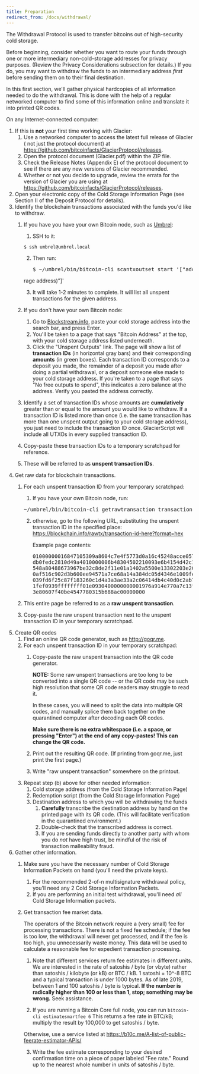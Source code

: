 ```yaml
---
title: Preparation
redirect_from: /docs/withdrawal/
---
```


The Withdrawal Protocol is used to transfer bitcoins out of high-security
cold storage.

Before beginning, consider whether you want to route your funds through one or
more intermediary non-cold-storage addresses for privacy purposes. (Review the
Privacy Considerations subsection for details.) If you do, you may want to
withdraw the funds to an intermediary address *first* before sending them on to
their final destination.

In this first section, we'll gather physical hardcopies of all information
needed to do the withdrawal. This is done with the help of a regular networked
computer to find some of this information online and translate it into printed
QR codes.

On any Internet-connected computer:

1. If this is **not** your first time working with Glacier:
    1. Use a networked computer to access the latest full release of Glacier (
    not just the protocol document) at <https://github.com/bitcoinfacts/GlacierProtocol/releases>.
    2. Open the protocol document (Glacier.pdf) within the ZIP file.
    3. Check the Release Notes (Appendix E) of the protocol document to see if
    there are any new versions of Glacier recommended.
    4. Whether or not you decide to upgrade, review the errata for the version
    of Glacier you are using at <https://github.com/bitcoinfacts/GlacierProtocol/releases>.
2. Open your electronic copy of the
<span class="warning">Cold Storage Information Page</span>
(see Section II of the Deposit Protocol for details).
3. Identify the blockchain transactions associated with the funds you'd like
to withdraw.  
    1. If you have you have your own Bitcoin node, such as [Umbrel](https://getumbrel.com/):  
        1. SSH to it:
        ```
        $ ssh umbrel@umbrel.local
        ```

        2. Then run:  
            <pre>$ ~/umbrel/bin/bitcoin-cli scantxoutset start '["addr(<span class="warning">cold sto
        rage address</span>)"]'</pre>

        3. It will take 1-2 minutes to complete. It will list all unspent transactions for the given address.
    2. If you don't have your own Bitcoin node:
        1. Go to [Blockstream.info](https://blockstream.info/), paste your
        <span class="warning">cold storage address</span> into the search bar,
        and press Enter.
        2. You'll be taken to a page that says "Bitcoin Address" at the top, with
        your <span class="warning">cold storage address</span> listed underneath.
        3. Click the "Unspent Outputs" link. The page will show a list of
        **<span class="warning">transaction IDs</span>**
        (in horizontal gray bars) and their corresponding **amounts** (in green boxes).
        Each <span class="warning">transaction ID</span> corresponds to a deposit
        you made, the remainder of a deposit you made after doing a partial
        withdrawal, or a deposit someone else made to your cold storage address.
        If you're taken to a page that says "No free outputs to spend", this
        indicates a zero balance at the address. Verify you pasted the address
        correctly.
    3. Identify a set of <span class="warning">transaction IDs</span> whose amounts are **cumulatively**
    greater than or equal to the amount you would like to withdraw.
    If a transaction ID is listed more than once (i.e. the same transaction
    has more than one unspent output going to your cold storage address), you
    just need to include the transaction ID once. GlacierScript will include
    all UTXOs in every supplied transaction ID.
    4. Copy-paste these <span class="warning">transaction IDs</span> to a temporary scratchpad for
    reference.
    5. These will be referred to as **<span class="warning">unspent transaction IDs</span>**.
4. Get raw data for blockchain transactions.
    1. For each <span class="warning">unspent transaction ID</span> from your
    temporary scratchpad:
        1. If you have your own Bitcoin node, run:
        <pre>~/umbrel/bin/bitcoin-cli getrawtransaction <span class="primary">transaction-id-here</span></pre>
        2. otherwise, go to the following URL, substituting the unspent transaction ID in
        the specified place:
           [https://blockchain.info/rawtx/<span class="primary">transaction-id-here</span>?format=hex](https://blockchain.info/rawtx/transaction-id-here?format=hex)

           Example page contents:
           <pre><span class="warning">01000000016847105309a8604c7e4f5773d0a16c45248acce057dab62e
           db0fedc2810d49a4010000006b48304502210093e6b4154d42c1bba27c
           548a80488673967be32c8de2f11e01a1402a5500e13302203e20874e5d
           0af516c902d3b600ee94571a7ce68a14a384dc05d4346e1009fe000121
           039fd6f25c87f183260c1d4a3a3ae33a2c06414db4c40d0c2ab76a7192
           1fef0939ffffffff01e0930400000000001976a914e770a7c13f977478
           3e80607f40be4547780315b688ac00000000</span></pre>

   2. This entire page be referred to as a
   **<span class="warning">raw unspent transaction</span>**.
   3. Copy-paste the <span class="warning">raw unspent transaction</span>
   next to the unspent <span class="warning">transaction ID</span> in
   your temporary scratchpad.
5. Create QR codes
    1. Find an online QR code generator, such as <http://goqr.me>.
    2. For each unspent <span class="warning">transaction ID</span> in your
    temporary scratchpad:
        1. Copy-paste the <span class="warning">raw unspent transaction</span>
        into the QR code generator.

            **NOTE:**  Some raw unspent transactions are too long to be converted
            into a single QR code -- or the QR code may be such high resolution
            that some QR code readers may struggle to read it.

            In these cases, you will need to split the data into multiple QR
            codes, and manually splice them back together on the quarantined
            computer after decoding each QR codes.

            **Make sure there is no extra
            whitespace (i.e. a space, or pressing "Enter") at the end of any
            copy-pastes! This can change the QR code.**

        2. Print out the resulting <span class="warning"> QR code</span>. (If
          printing from goqr.me, just print the first page.)
        3. Write "raw unspent transaction" somewhere on the printout.
    3. Repeat step (b) above for other needed information:
        1. Cold storage address (from the <span class="warning">Cold Storage Information Page</span>)
        2. Redemption script (from the <span class="warning">Cold Storage Information Page</span>)
        3. <span class="warning">Destination address</span> to which you will be withdrawing the funds
            1. **Carefully** transcribe the destination address by hand on the printed page with its QR code. (This will facilitate verification in the quarantined environment.)
            2. Double-check that the transcribed address is correct.
            3. If you are sending funds directly to another party with whom you do *not* have high trust, be mindful of the risk of transaction malleability fraud.
6. Gather other information.
    1. Make sure you have the necessary number of <span class="danger">Cold Storage Information Packets</span> on hand (you'll need the private keys).
        1. For the recommended 2-of-n multisignature withdrawal policy,
        you'll need any 2
        <span class="danger">Cold Storage Information Packets</span>.
        2. If you are performing an initial test withdrawal, you'll need *all*
        <span class="danger">Cold Storage Information packets</span>.
    2. Get transaction fee market data.

        The operators of the Bitcoin network require a (very small) fee for
        processing transactions. There is not a fixed fee schedule; if the fee
        is too low, the withdrawal will never get processed, and if the fee is
        too high, you unnecessarily waste money. This data will be used to
        calculate a reasonable fee for expedient transaction processing.

        1. Note that different services return fee estimates in different units.
        We are interested in the rate of satoshis / byte (or vbyte) rather than
        satoshis / kilobyte (or kB) or BTC / kB.
        1 satoshi = 10^-8 BTC and a typical transaction is under 1000 bytes.
        As of late 2019, between 1 and 100 satoshis / byte is typical. **If the number is
        radically higher than 100 or less than 1, stop; something may be wrong.** Seek assistance.

        2. If you are running a Bitcoin Core full node, you can run `bitcoin-cli estimatesmartfee 6`
        This returns a fee rate in BTC/kB; multiply the result by 100,000 to get satoshis / byte.

        Otherwise, use a service listed at https://b10c.me/A-list-of-public-feerate-estimator-APIs/

        3. Write the fee estimate corresponding to your desired confirmation time on a piece of paper
        labeled "Fee rate." Round up to the nearest whole number in units of satoshis / byte.
